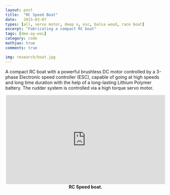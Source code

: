 ```yaml
---
layout: post
title:  "RC Speed Boat"
date:   2015-03-07
types: [all, servo motor, deep v, esc, balsa wood, race boat]
excerpt: "Fabricating a compact RC boat"
tags: [dee-ay-wai]
category: code
mathjax: true
comments: true

img: research/boat.jpg
---
```


A compact RC boat with a powerful brushless DC motor controlled by a 3-phase Electronic speed controller (ESC), capable of going at high speeds and long time duration with the help of a long-lasting Lithium Polymer battery. The rudder system is controlled via a high torque servo motor.

<div class="imgcap">
<div align="middle">
<iframe width="500" height="280" src="https://www.youtube.com/embed/6jhQv5RgbWs?rel=0&amp;controls=1&amp;autoplay=0&amp;loop=1&amp;rel=0&amp;showinfo=0" frameborder="0" allowfullscreen></iframe>
</div>
<div class="thecap" align="middle"><b>RC Speed boat.</b> </div>
</div>